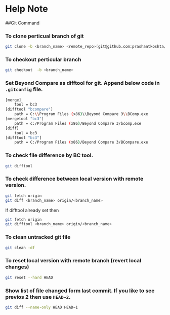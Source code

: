 # Help Note

##Git Command
### To clone perticual branch of git
```bash
git clone -b <branch_name> <remote_repo>(git@github.com:prashantkoshta/angularjs-dashboard.git)
```
### To checkout perticular branch
```bash
git checkout  -b <branch_name>
```
### Set Beyond Compare as difftool for git. Append below code in `.gitconfig` file.
```bash
[merge]
	tool = bc3
[difftool "bcompare"]
	path = C:\\Program Files (x86)\\Beyond Compare 3\\BComp.exe
[mergetool "bc3"]
	path = c:/Program Files (x86)/Beyond Compare 3/bcomp.exe
[diff]
	tool = bc3
[difftool "bc3"]
	path = C:/Program Files (x86)/Beyond Compare 3/BCompare.exe
```
### To check file difference by BC tool.
```bash
git difftool
```
### To check difference between local version with remote version.
```bash
git fetch origin
git diff <branch_name> origin/<branch_name>
```
If difftool already set then
```bash
git fetch origin
git difftool <branch_name> origin/<branch_name>
```
### To clean untracked git file
```bash
git clean -df
```

### To reset local version with remote branch (revert local changes)
```bash
git reset --hard HEAD
```

### Show list of file changed form last commit. If you like to see previos 2 then use `HEAD~2`.
```bash
git diff --name-only HEAD HEAD~1
```
